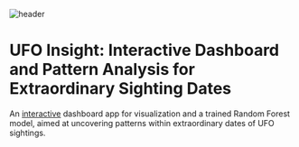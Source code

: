 ![header](https://mir-s3-cdn-cf.behance.net/project_modules/max_1200/95c8bd29562445.57a703ebb8224.png)
# UFO Insight: Interactive Dashboard and Pattern Analysis for Extraordinary Sighting Dates
An [interactive](https://mahsabakhtiari.github.io/UFO-Sighting/) dashboard app for visualization and a trained Random Forest model, aimed at uncovering patterns within extraordinary dates of UFO sightings.
